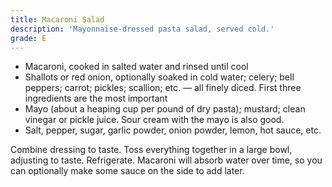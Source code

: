 ```yaml
---
title: Macaroni Salad
description: 'Mayonnaise-dressed pasta salad, served cold.'
grade: E
---
```


- Macaroni, cooked in salted water and rinsed until cool
- Shallots or red onion, optionally soaked in cold water; celery; bell peppers; carrot; pickles; scallion; etc. — all finely diced. First three ingredients are the most important
- Mayo (about a heaping cup per pound of dry pasta); mustard; clean vinegar or pickle juice. Sour cream with the mayo is also good.
- Salt, pepper, sugar, garlic powder, onion powder, lemon, hot sauce, etc.

Combine dressing to taste. Toss everything together in a large bowl, adjusting to taste. Refrigerate. Macaroni will absorb water over time, so you can optionally make some sauce on the side to add later.